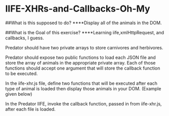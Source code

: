 # IIFE-XHRs-and-Callbacks-Oh-My

##What is this supposed to do? 
****Display all of the animals in the DOM.

##What is the Goal of this exercise? 
****Learning iife,xmlHttpRequest, and callbacks, I guess. 

<!-- Create two JSON files. One should contain an array of carnivores, and the other should contain an array of herbivores. -->
<!-- Create an IIFE with the name of Predator. -->

Predator should have two private arrays to store carnivores and herbivores.

Predator should expose two public functions to load each JSON file and store the array of animals in the appropriate private array. Each of those functions should accept one argument that will store the callback function to be executed.

In the iife-xhr.js file, define two functions that will be executed after each type of animal is loaded then display those animals in your DOM. (Example given below)

In the Predator IIFE, invoke the callback function, passed in from iife-xhr.js, after each file is loaded.
